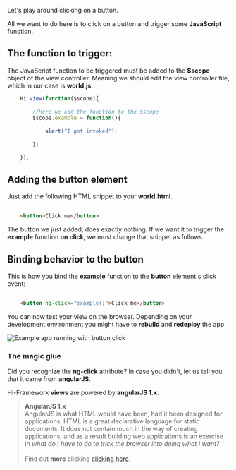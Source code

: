 <!--topic description-->
<description>Let's play around clicking on a button.</description>


All we want to do here is to click on a button and trigger some __JavaScript__ function.

## The function to trigger:

The JavaScript function to be triggered must be added to the 
__$scope__ object of the view controller. Meaning we should edit the view controller file, which in our case is __world.js__.

```js  
    Hi.view(function($scope){
        
        //Here we add the function to the $scope
        $scope.example = function(){
            
            alert("I got invoked");
        
        }; 
          
    });
```


## Adding the button element
Just add the following HTML snippet to your __world.html__.

```html
    
    <button>Click me</button>

```

The button we just added, does exactly nothing. If we want it to trigger the __example__ function __on click__, we must
change that snippet as follows.

## Binding behavior to the button

This is how you bind the __example__ function to the __button__ element's  click event:

```html
    
    <button ng-click="example()">Click me</button>

```

You can now test your view on the browser. Depending on your development environment you might have to __rebuild__ and __redeploy__ the app.

![Example app running with button click](assets/images/button-click.gif)

### The magic glue

Did you recognize the __ng-click__ attribute? In case you didn't, let us tell you that it came from __angularJS__.

Hi-Framework __views__ are powered by __angularJS 1.x__.

> **AngularJS 1.x**<br> AngularJS is what HTML would have been, had it been designed for applications. HTML is a great declarative language for static documents. It does not contain much in the way of creating applications, and as a result building web applications is an exercise in *what do I have to do to trick the browser into doing what I want?*<br><br>
>  Find out __more__ clicking <a target="_blank" href="https://docs.angularjs.org/guide/introduction">clicking here</a>.



